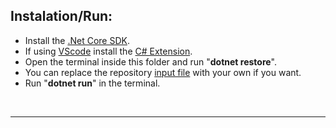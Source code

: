 ## Instalation/Run:
* Install the [.Net Core SDK](https://dotnet.microsoft.com/download).
* If using [VScode](https://code.visualstudio.com/) install the [C# Extension](https://marketplace.visualstudio.com/items?itemName=ms-vscode.csharp).
* Open the terminal inside this folder and run "**dotnet restore**".
* You can replace the repository [input file](..\input.txt) with your own if you want.
* Run "**dotnet run**" in the terminal.

<br>
<hr>